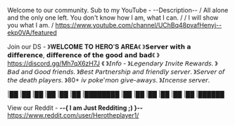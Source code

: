 Welcome to our community.
Sub to my YouTube -
--Description--
/ All alone and the only one left. You don't know how I am, what I can. /
/ I will show you what I am. /
https://www.youtube.com/channel/UChBq48pvafHenyj--ekp0VA/featured

Join our DS -
》𝐖𝐄𝐋𝐂𝐎𝐌𝐄 𝐓𝐎 𝐇𝐄𝐑𝐎'𝐒 𝐀𝐑𝐄𝐀《
》𝗦𝗲𝗿𝘃𝗲𝗿 𝘄𝗶𝘁𝗵 𝗮 𝗱𝗶𝗳𝗳𝗲𝗿𝗲𝗻𝗰𝗲, 𝗱𝗶𝗳𝗳𝗲𝗿𝗲𝗻𝗰𝗲 𝗼𝗳 𝘁𝗵𝗲 𝗴𝗼𝗼𝗱 𝗮𝗻𝗱 𝗯𝗮𝗱《
》https://discord.gg/Mh7qX6zH7J 《
》𝘐𝘯𝘧𝘰 - 
》𝘓𝘦𝘨𝘦𝘯𝘥𝘢𝘳𝘺 𝘐𝘯𝘷𝘪𝘵𝘦 𝘙𝘦𝘸𝘢𝘳𝘥𝘴.
》𝘉𝘢𝘥 𝘢𝘯𝘥 𝘎𝘰𝘰𝘥 𝘧𝘳𝘪𝘦𝘯𝘥𝘴.
》𝘉𝘦𝘴𝘵 𝘗𝘢𝘳𝘵𝘯𝘦𝘳𝘴𝘩𝘪𝘱 𝘢𝘯𝘥 𝘧𝘳𝘪𝘦𝘯𝘥𝘭𝘺 𝘴𝘦𝘳𝘷𝘦𝘳.
》𝘚𝘦𝘳𝘷𝘦𝘳 𝘰𝘧 𝘵𝘩𝘦 𝘥𝘦𝘢𝘵𝘩 𝘱𝘭𝘢𝘺𝘦𝘳𝘴.
》80+ 𝘪𝘷 𝘱𝘰𝘬𝘦'𝘮𝘰𝘯 𝘨𝘪𝘷𝘦-𝘢𝘸𝘢𝘺𝘴.
》𝘐𝘯𝘤𝘦𝘯𝘴𝘦 𝘴𝘦𝘳𝘷𝘦𝘳.

|██   |██ |██
|██   |██ |██
|████████ |██
|██   |██ |██
|██   |██ |██████ 


View our Reddit -
__--{ I am Just Redditing ;) }--__
https://www.reddit.com/user/Herotheplayer1/
